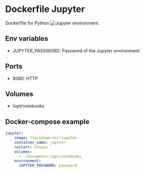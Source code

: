 # Dockerfile Jupyter

Dockerfile for Python ![Jupyter](https://jupyter.org/) environment.

## Env variables

- JUPYTER_PASSWORD: Password of the Jupyter environment

## Ports

- 8080: HTTP

## Volumes

- /opt/notebooks

## Docker-compose example

```yaml
jupyter:
    image: flavienperier/jupyter
    container_name: jupyter
    restart: always
    volumes:
      - ./documents:/opt/notebooks
    environment:
      JUPYTER_PASSWORD: password
```
